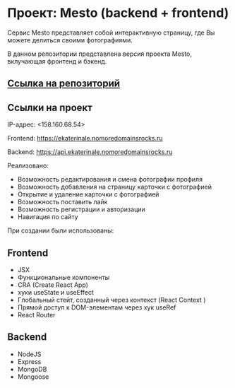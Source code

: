# Проект: Mesto (backend + frontend)

Сервис Mesto представляет собой интерактивную страницу, где Вы можете делиться своими фотографиями.  

В данном репозитории представлена версия проекта Mesto, вклучающая фронтенд и бэкенд.  
  
## [Ссылка на репозиторий ](https://github.com/EkaterinaLe7/react-mesto-api-full-gha) 
  
## Ссылки на проект  
  
IP-адрес: <158.160.68.54>  
  
Frontend: <https://ekaterinale.nomoredomainsrocks.ru>  
  
Backend: <https://api.ekaterinale.nomoredomainsrocks.ru>  
  
  
Реализовано:  
* Возможность редактирования и смена фотографии профиля  
* Возможность добавления на страницу карточки с фотографией  
* Открытие и удаление карточки с фотографией  
* Возможность поставить лайк  
* Возможность регистрации и авторизации  
* Навигация по сайту
  
  
При создании были использованы: 
## Frontend   
* JSX
* Функциональные компоненты
* CRA (Create React App)
* хуки useState и useEffect  
* Глобальный стейт, созданный через контекст (React Context )  
* Прямой доступ к DOM-элементам через хук useRef  
* React Router  
  
## Backend  
* NodeJS
* Express
* MongoDB
* Mongoose

